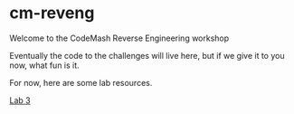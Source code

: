 # cm-reveng

Welcome to the CodeMash Reverse Engineering workshop

Eventually the code to the challenges will live here, but if we give it to you now, what fun is it.

For now, here are some lab resources.

[Lab 3](lab3)